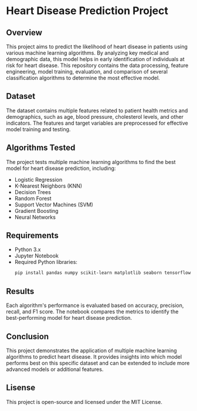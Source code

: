 # Heart Disease Prediction Project

## Overview
This project aims to predict the likelihood of heart disease in patients using various machine learning algorithms. By analyzing key medical and demographic data, this model helps in early identification of individuals at risk for heart disease. This repository contains the data processing, feature engineering, model training, evaluation, and comparison of several classification algorithms to determine the most effective model.

## Dataset
The dataset contains multiple features related to patient health metrics and demographics, such as age, blood pressure, cholesterol levels, and other indicators. The features and target variables are preprocessed for effective model training and testing.

## Algorithms Tested
The project tests multiple machine learning algorithms to find the best model for heart disease prediction, including:
- Logistic Regression
- K-Nearest Neighbors (KNN)
- Decision Trees
- Random Forest
- Support Vector Machines (SVM)
- Gradient Boosting
- Neural Networks

## Requirements
- Python 3.x
- Jupyter Notebook
- Required Python libraries:
  ```bash
  pip install pandas numpy scikit-learn matplotlib seaborn tensorflow
  ```

## Results

Each algorithm's performance is evaluated based on accuracy, precision, recall, and F1 score. The notebook compares the metrics to identify the best-performing model for heart disease prediction.

## Conclusion

This project demonstrates the application of multiple machine learning algorithms to predict heart disease. It provides insights into which model performs best on this specific dataset and can be extended to include more advanced models or additional features.

## Lisense

This project is open-source and licensed under the MIT License.